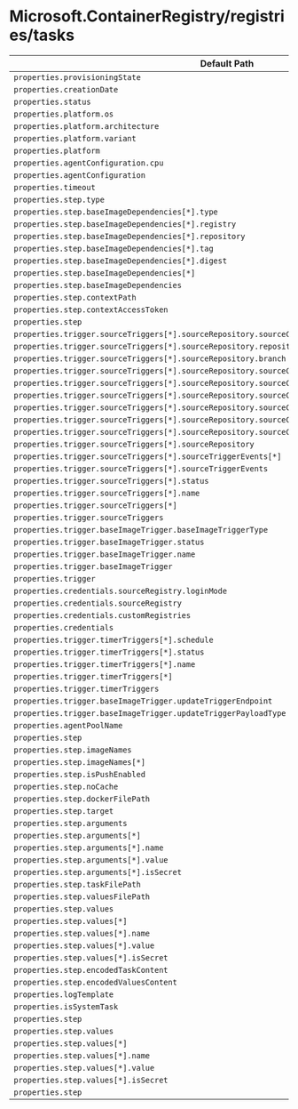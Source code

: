 # Microsoft.ContainerRegistry/registries/tasks

| Default Path | Alias |
|---|---|
| `properties.provisioningState` | `Microsoft.ContainerRegistry/registries/tasks/provisioningState` |
| `properties.creationDate` | `Microsoft.ContainerRegistry/registries/tasks/creationDate` |
| `properties.status` | `Microsoft.ContainerRegistry/registries/tasks/status` |
| `properties.platform.os` | `Microsoft.ContainerRegistry/registries/tasks/platform.os` |
| `properties.platform.architecture` | `Microsoft.ContainerRegistry/registries/tasks/platform.architecture` |
| `properties.platform.variant` | `Microsoft.ContainerRegistry/registries/tasks/platform.variant` |
| `properties.platform` | `Microsoft.ContainerRegistry/registries/tasks/platform` |
| `properties.agentConfiguration.cpu` | `Microsoft.ContainerRegistry/registries/tasks/agentConfiguration.cpu` |
| `properties.agentConfiguration` | `Microsoft.ContainerRegistry/registries/tasks/agentConfiguration` |
| `properties.timeout` | `Microsoft.ContainerRegistry/registries/tasks/timeout` |
| `properties.step.type` | `Microsoft.ContainerRegistry/registries/tasks/step.type` |
| `properties.step.baseImageDependencies[*].type` | `Microsoft.ContainerRegistry/registries/tasks/step.baseImageDependencies[*].type` |
| `properties.step.baseImageDependencies[*].registry` | `Microsoft.ContainerRegistry/registries/tasks/step.baseImageDependencies[*].registry` |
| `properties.step.baseImageDependencies[*].repository` | `Microsoft.ContainerRegistry/registries/tasks/step.baseImageDependencies[*].repository` |
| `properties.step.baseImageDependencies[*].tag` | `Microsoft.ContainerRegistry/registries/tasks/step.baseImageDependencies[*].tag` |
| `properties.step.baseImageDependencies[*].digest` | `Microsoft.ContainerRegistry/registries/tasks/step.baseImageDependencies[*].digest` |
| `properties.step.baseImageDependencies[*]` | `Microsoft.ContainerRegistry/registries/tasks/step.baseImageDependencies[*]` |
| `properties.step.baseImageDependencies` | `Microsoft.ContainerRegistry/registries/tasks/step.baseImageDependencies` |
| `properties.step.contextPath` | `Microsoft.ContainerRegistry/registries/tasks/step.contextPath` |
| `properties.step.contextAccessToken` | `Microsoft.ContainerRegistry/registries/tasks/step.contextAccessToken` |
| `properties.step` | `Microsoft.ContainerRegistry/registries/tasks/step` |
| `properties.trigger.sourceTriggers[*].sourceRepository.sourceControlType` | `Microsoft.ContainerRegistry/registries/tasks/trigger.sourceTriggers[*].sourceRepository.sourceControlType` |
| `properties.trigger.sourceTriggers[*].sourceRepository.repositoryUrl` | `Microsoft.ContainerRegistry/registries/tasks/trigger.sourceTriggers[*].sourceRepository.repositoryUrl` |
| `properties.trigger.sourceTriggers[*].sourceRepository.branch` | `Microsoft.ContainerRegistry/registries/tasks/trigger.sourceTriggers[*].sourceRepository.branch` |
| `properties.trigger.sourceTriggers[*].sourceRepository.sourceControlAuthProperties.tokenType` | `Microsoft.ContainerRegistry/registries/tasks/trigger.sourceTriggers[*].sourceRepository.sourceControlAuthProperties.tokenType` |
| `properties.trigger.sourceTriggers[*].sourceRepository.sourceControlAuthProperties.token` | `Microsoft.ContainerRegistry/registries/tasks/trigger.sourceTriggers[*].sourceRepository.sourceControlAuthProperties.token` |
| `properties.trigger.sourceTriggers[*].sourceRepository.sourceControlAuthProperties.refreshToken` | `Microsoft.ContainerRegistry/registries/tasks/trigger.sourceTriggers[*].sourceRepository.sourceControlAuthProperties.refreshToken` |
| `properties.trigger.sourceTriggers[*].sourceRepository.sourceControlAuthProperties.scope` | `Microsoft.ContainerRegistry/registries/tasks/trigger.sourceTriggers[*].sourceRepository.sourceControlAuthProperties.scope` |
| `properties.trigger.sourceTriggers[*].sourceRepository.sourceControlAuthProperties.expiresIn` | `Microsoft.ContainerRegistry/registries/tasks/trigger.sourceTriggers[*].sourceRepository.sourceControlAuthProperties.expiresIn` |
| `properties.trigger.sourceTriggers[*].sourceRepository.sourceControlAuthProperties` | `Microsoft.ContainerRegistry/registries/tasks/trigger.sourceTriggers[*].sourceRepository.sourceControlAuthProperties` |
| `properties.trigger.sourceTriggers[*].sourceRepository` | `Microsoft.ContainerRegistry/registries/tasks/trigger.sourceTriggers[*].sourceRepository` |
| `properties.trigger.sourceTriggers[*].sourceTriggerEvents[*]` | `Microsoft.ContainerRegistry/registries/tasks/trigger.sourceTriggers[*].sourceTriggerEvents[*]` |
| `properties.trigger.sourceTriggers[*].sourceTriggerEvents` | `Microsoft.ContainerRegistry/registries/tasks/trigger.sourceTriggers[*].sourceTriggerEvents` |
| `properties.trigger.sourceTriggers[*].status` | `Microsoft.ContainerRegistry/registries/tasks/trigger.sourceTriggers[*].status` |
| `properties.trigger.sourceTriggers[*].name` | `Microsoft.ContainerRegistry/registries/tasks/trigger.sourceTriggers[*].name` |
| `properties.trigger.sourceTriggers[*]` | `Microsoft.ContainerRegistry/registries/tasks/trigger.sourceTriggers[*]` |
| `properties.trigger.sourceTriggers` | `Microsoft.ContainerRegistry/registries/tasks/trigger.sourceTriggers` |
| `properties.trigger.baseImageTrigger.baseImageTriggerType` | `Microsoft.ContainerRegistry/registries/tasks/trigger.baseImageTrigger.baseImageTriggerType` |
| `properties.trigger.baseImageTrigger.status` | `Microsoft.ContainerRegistry/registries/tasks/trigger.baseImageTrigger.status` |
| `properties.trigger.baseImageTrigger.name` | `Microsoft.ContainerRegistry/registries/tasks/trigger.baseImageTrigger.name` |
| `properties.trigger.baseImageTrigger` | `Microsoft.ContainerRegistry/registries/tasks/trigger.baseImageTrigger` |
| `properties.trigger` | `Microsoft.ContainerRegistry/registries/tasks/trigger` |
| `properties.credentials.sourceRegistry.loginMode` | `Microsoft.ContainerRegistry/registries/tasks/credentials.sourceRegistry.loginMode` |
| `properties.credentials.sourceRegistry` | `Microsoft.ContainerRegistry/registries/tasks/credentials.sourceRegistry` |
| `properties.credentials.customRegistries` | `Microsoft.ContainerRegistry/registries/tasks/credentials.customRegistries` |
| `properties.credentials` | `Microsoft.ContainerRegistry/registries/tasks/credentials` |
| `properties.trigger.timerTriggers[*].schedule` | `Microsoft.ContainerRegistry/registries/tasks/trigger.timerTriggers[*].schedule` |
| `properties.trigger.timerTriggers[*].status` | `Microsoft.ContainerRegistry/registries/tasks/trigger.timerTriggers[*].status` |
| `properties.trigger.timerTriggers[*].name` | `Microsoft.ContainerRegistry/registries/tasks/trigger.timerTriggers[*].name` |
| `properties.trigger.timerTriggers[*]` | `Microsoft.ContainerRegistry/registries/tasks/trigger.timerTriggers[*]` |
| `properties.trigger.timerTriggers` | `Microsoft.ContainerRegistry/registries/tasks/trigger.timerTriggers` |
| `properties.trigger.baseImageTrigger.updateTriggerEndpoint` | `Microsoft.ContainerRegistry/registries/tasks/trigger.baseImageTrigger.updateTriggerEndpoint` |
| `properties.trigger.baseImageTrigger.updateTriggerPayloadType` | `Microsoft.ContainerRegistry/registries/tasks/trigger.baseImageTrigger.updateTriggerPayloadType` |
| `properties.agentPoolName` | `Microsoft.ContainerRegistry/registries/tasks/agentPoolName` |
| `properties.step` | `Microsoft.ContainerRegistry/registries/tasks/step.Docker` |
| `properties.step.imageNames` | `Microsoft.ContainerRegistry/registries/tasks/step.Docker.imageNames` |
| `properties.step.imageNames[*]` | `Microsoft.ContainerRegistry/registries/tasks/step.Docker.imageNames[*]` |
| `properties.step.isPushEnabled` | `Microsoft.ContainerRegistry/registries/tasks/step.Docker.isPushEnabled` |
| `properties.step.noCache` | `Microsoft.ContainerRegistry/registries/tasks/step.Docker.noCache` |
| `properties.step.dockerFilePath` | `Microsoft.ContainerRegistry/registries/tasks/step.Docker.dockerFilePath` |
| `properties.step.target` | `Microsoft.ContainerRegistry/registries/tasks/step.Docker.target` |
| `properties.step.arguments` | `Microsoft.ContainerRegistry/registries/tasks/step.Docker.arguments` |
| `properties.step.arguments[*]` | `Microsoft.ContainerRegistry/registries/tasks/step.Docker.arguments[*]` |
| `properties.step.arguments[*].name` | `Microsoft.ContainerRegistry/registries/tasks/step.Docker.arguments[*].name` |
| `properties.step.arguments[*].value` | `Microsoft.ContainerRegistry/registries/tasks/step.Docker.arguments[*].value` |
| `properties.step.arguments[*].isSecret` | `Microsoft.ContainerRegistry/registries/tasks/step.Docker.arguments[*].isSecret` |
| `properties.step.taskFilePath` | `Microsoft.ContainerRegistry/registries/tasks/step.FileTask.taskFilePath` |
| `properties.step.valuesFilePath` | `Microsoft.ContainerRegistry/registries/tasks/step.FileTask.valuesFilePath` |
| `properties.step.values` | `Microsoft.ContainerRegistry/registries/tasks/step.FileTask.values` |
| `properties.step.values[*]` | `Microsoft.ContainerRegistry/registries/tasks/step.FileTask.values[*]` |
| `properties.step.values[*].name` | `Microsoft.ContainerRegistry/registries/tasks/step.FileTask.values[*].name` |
| `properties.step.values[*].value` | `Microsoft.ContainerRegistry/registries/tasks/step.FileTask.values[*].value` |
| `properties.step.values[*].isSecret` | `Microsoft.ContainerRegistry/registries/tasks/step.FileTask.values[*].isSecret` |
| `properties.step.encodedTaskContent` | `Microsoft.ContainerRegistry/registries/tasks/step.EncodedTask.encodedTaskContent` |
| `properties.step.encodedValuesContent` | `Microsoft.ContainerRegistry/registries/tasks/step.EncodedTask.encodedValuesContent` |
| `properties.logTemplate` | `Microsoft.ContainerRegistry/registries/tasks/logTemplate` |
| `properties.isSystemTask` | `Microsoft.ContainerRegistry/registries/tasks/isSystemTask` |
| `properties.step` | `Microsoft.ContainerRegistry/registries/tasks/step.EncodedTask` |
| `properties.step.values` | `Microsoft.ContainerRegistry/registries/tasks/step.EncodedTask.values` |
| `properties.step.values[*]` | `Microsoft.ContainerRegistry/registries/tasks/step.EncodedTask.values[*]` |
| `properties.step.values[*].name` | `Microsoft.ContainerRegistry/registries/tasks/step.EncodedTask.values[*].name` |
| `properties.step.values[*].value` | `Microsoft.ContainerRegistry/registries/tasks/step.EncodedTask.values[*].value` |
| `properties.step.values[*].isSecret` | `Microsoft.ContainerRegistry/registries/tasks/step.EncodedTask.values[*].isSecret` |
| `properties.step` | `Microsoft.ContainerRegistry/registries/tasks/step.FileTask` |

